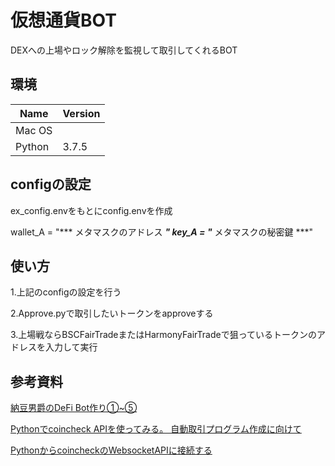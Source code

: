 # 仮想通貨BOT
DEXへの上場やロック解除を監視して取引してくれるBOT

## 環境
|  Name  |  Version  |
| ---- | ---- |
|  Mac OS  |         |
|  Python  |  3.7.5  |

## configの設定
ex_config.envをもとにconfig.envを作成

wallet_A = "*** メタマスクのアドレス ***"
key_A = "*** メタマスクの秘密鍵 ***"

## 使い方
1.上記のconfigの設定を行う

2.Approve.pyで取引したいトークンをapproveする

3.上場戦ならBSCFairTradeまたはHarmonyFairTradeで狙っているトークンのアドレスを入力して実行

## 参考資料
[納豆男爵のDeFi Bot作り①~⑤](https://note.com/natto_baron/n/nc5fe180b2e2e)

[Pythonでcoincheck APIを使ってみる。 自動取引プログラム作成に向けて](https://qiita.com/ti-ginkgo/items/7e15bdac6618c07534be#%E6%9D%BF%E6%83%85%E5%A0%B1-get)

[PythonからcoincheckのWebsocketAPIに接続する](https://qiita.com/flowphantom/items/f3e1f82cd6017028da26)